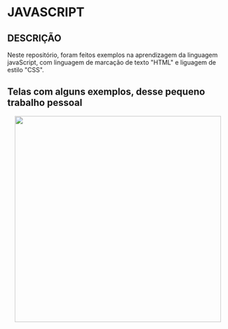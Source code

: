 # JAVASCRIPT

## DESCRIÇÃO 
Neste repositório, foram feitos exemplos na aprendizagem da linguagem javaScript, com linguagem de marcação de texto "HTML" e liguagem  de estilo "CSS". 

## Telas com alguns exemplos, desse pequeno trabalho pessoal

<p align= "center">
	<img width="470" heigth="300" src="/imagen/manhã.jpg">
<p\>
